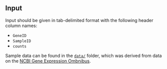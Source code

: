 ## Input

Input should be given in tab-delimited format with the following header column names:

- `GeneID`
- `SampleID`
- `counts`

Sample data can be found in the [`data/`](../edgePy/data/) folder, which was derived from data on the [NCBI Gene Expression Ombnibus](https://www.ncbi.nlm.nih.gov/geo/).

